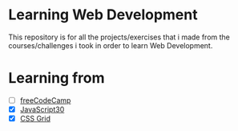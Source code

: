 # Learning Web Development

This repository is for all the projects/exercises that i made from the courses/challenges i took in order to learn Web Development.

# Learning from

- [ ] [freeCodeCamp](/freecodecamp/README.md)
- [x] [JavaScript30](/javascript30/README.md)
- [x] [CSS Grid](/css-grid/README.md)
